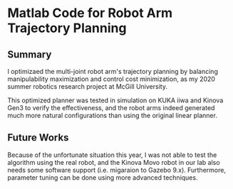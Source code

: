 # Matlab Code for Robot Arm Trajectory Planning

## Summary
I optimizaed the multi-joint robot arm's trajectory planning by balancing manipulability maximization and control cost minimization, as my 2020 summer robotics research project at McGill University. 

This optimized planner was tested in simulation on KUKA iiwa and Kinova Gen3 to verify the effectiveness, and the robot arms indeed generated much more natural configurations than using the original linear planner.

## Future Works
Because of the unfortunate situation this year, I was not able to test the algorithm using the real robot, and the Kinova Movo robot in our lab also needs some software support (i.e. migaraion to Gazebo 9.x). Furthermore, parameter tuning can be done using more advanced techniques.